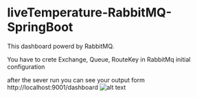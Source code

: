 # liveTemperature-RabbitMQ-SpringBoot

This dashboard powerd by RabbitMQ.

You have to crete Exchange, Queue, RouteKey in RabbitMq initial configuration

after the sever run you can see your output form http://localhost:9001/dashboard
![alt text](http://url/to/img.png)
